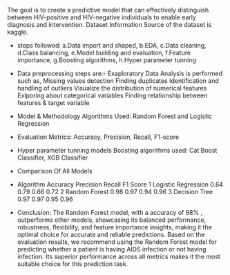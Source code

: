 The goal is to create a predictive model that can effectively distinguish between HIV-positive and HIV-negative individuals to enable early diagnosis and intervention.
Dataset Information
Source of the dataset is kaggle.

* steps followed:
a.Data import and shaped, 
b.EDA, 
c.Data cleaning, 
d.Class balancing,
e.Model building and evaluation, 
f.Feature importance,
g.Boosting algorithms,
h.Hyper parameter tunning 

* Data preprocessing steps are:-
Exaploratory Data Analysis is performed such as,
Missing values detection
Finding duplicates
Identification and handling of outliers 
Visualize the distribution of numerical features
Exlporing about categorical variables
Finding relationship between features & target variable

* Model & Methodology
Algorithms Used:
Random Forest and Logistic Regression

* Evaluation Metrics:
Accuracy, Precision, Recall, F1-score

* Hyper parameter tunning models
 Boosting algorithms used: Cat Boost Classifier, XGB Classifier

* Comparison Of All Models

*    Algorithm              Accuracy  Precision  Recall  F1 Score
1  Logistic Regression       0.64       0.79     0.66      0.72
2  Random Forest             0.98       0.97     0.94      0.96
3  Decision Tree             0.97       0.97     0.95      0.96

* Conclusion:
The Random Forest model, with a accuracy of 98% , outperforms other models, showcasing its balanced performance, robustness, flexibility, and feature importance insights,
making it the optimal choice for accurate and reliable predictions. Based on the evaluation results, we recommend using the Random Forest model for predicting whether a patient is
having AIDS infection or not having infection. Its superior performance across all metrics makes it the most suitable choice for this prediction task.

